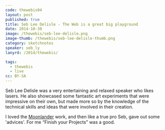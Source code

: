 ```yaml
---
code: thewebis04
layout: post
published: true
title: Seb Lee Delisle - The Web is a great big playground
date: 2014-10-30
image: /thewebis/seb-lee-delisle.png
image-thumb: /thewebis/seb-lee-delisle-thumb.png
category: sketchnotes
speaker: seb_ly
lanyrd: /2014/thewebis/

tags:
  - thewebis
  - live
cc: BY-SA
---
```


Seb Lee Delisle was a very entertaining and relaxed speaker who likes lasers. He also showcased some fantastic art experiments that were impressive on their own, but made more so by the knowledge of the technical skills and ideas that were involved in their creation.

I loved the [Moonlander](http://moonlander.seb.ly) work, and then like a true pro Seb, gave out some 'advices'. For me <q>Finish your Projects</q> was a good.

